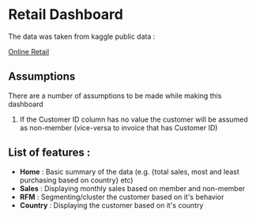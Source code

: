 <h1>Retail Dashboard</h1>
<p>The data was taken from kaggle public data :</p>
<p><a href="https://www.kaggle.com/datasets/rupakroy/online-retail" target="_blank">Online Retail</a></p>

<h2>Assumptions</h2>
<p>There are a number of assumptions to be made while making this dashboard</p>
<ol>
<li>If the Customer ID column has no value the customer will be assumed as non-member (vice-versa to invoice that has Customer ID)</li>
</ol>

<h2>List of features :</h2>
<ul>
<li><strong>Home</strong> : Basic summary of the data (e.g. {total sales, most and least purchasing based on country} etc)
<li><strong>Sales</strong> : Displaying monthly sales based on member and non-member</li>
<li><strong>RFM</strong> : Segmenting/cluster the customer based on it's behavior</li>
<li><strong>Country</strong> : Displaying the customer based on it's country</li>
</ul>
